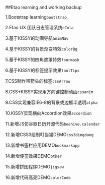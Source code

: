 ﻿##Etao learning and working backup

1.Bootstrap learning`bootstrap`

2.Etao UX 团队日志管理系统`eCola`

3.基于KISSY的动画导航`animNav`

4.基于KISSY的背景渐变特效`colorBg`

5.基于KISSY的四角遮罩特效`fourmask`

6.基于KISSY的标签提示效果`toolTips`

7.CSS制作带箭头的标签`cssArrow`

8.CSS+KISSY实现用方向键控制动画`cssanim`

9.CSS实现兼容IE6-8的背景或边框半透明`alpha`

10.KISSY实现横向Accordion效果`accordion`

11.新增JS仿谷歌日历开源代码`beehive.calendar`

12.新增CSS3绘制叮当猫DEMO`css3dingdang`

13.新增书签栏应用DEMO`bookmarkapp`

14.新增便签效果DEMO`other`

15.新增拼图程序DEMO`jigsaw`

16.新增代码高亮DEMO`colorCode`
